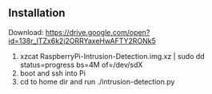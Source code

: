## Installation
Download: https://drive.google.com/open?id=138r_lTZx6k2j2ORRYaxeHwAFTY2RONk5
1. xzcat RaspberryPi-Intrusion-Detection.img.xz | sudo dd status=progress bs=4M of=/dev/sdX
2. boot and ssh into Pi
3. cd to home dir and run ./intrusion-detection.py
